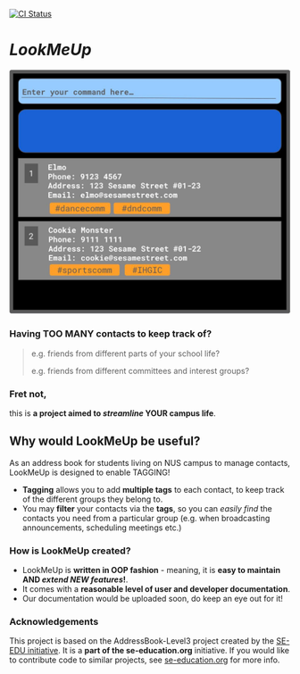 [![CI Status](https://github.com/se-edu/addressbook-level3/workflows/Java%20CI/badge.svg)](https://github.com/AY2324S2-CS2103T-T12-2/tp/actions)

# *LookMeUp*

![Ui](docs/images/Ui.png)

### Having TOO MANY contacts to keep track of?
> e.g. friends from different parts of your school life?
> 
> e.g. friends from different committees and interest groups?

### Fret not, 
this is **a project aimed to *streamline* YOUR campus life**.<br>

## Why would LookMeUp be useful?
As an address book for students living on NUS campus to manage contacts, LookMeUp is designed to enable TAGGING!
* **Tagging** allows you to add **multiple tags** to each contact, to keep track of the different groups they belong to.
* You may **filter** your contacts via the **tags**,
so you can *easily find* the contacts you need from a particular group 
(e.g. when broadcasting announcements, scheduling meetings etc.)

### How is LookMeUp created?
* LookMeUp is **written in OOP fashion** - meaning, it is **easy to maintain AND _extend NEW features_!**.
* It comes with a **reasonable level of user and developer documentation**.
* Our documentation would be uploaded soon, do keep an eye out for it!

### Acknowledgements
This project is based on the AddressBook-Level3 project created by the [SE-EDU initiative](https://se-education.org).
It  is a **part of the se-education.org** initiative. If you would like to contribute code to similar projects,
see [se-education.org](https://se-education.org#https://se-education.org/#contributing) for more info.